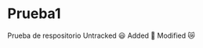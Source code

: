 # Prueba1
Prueba de respositorio
Untracked :smiley:
Added :see_no_evil:
Modified  :crying_cat_face:

